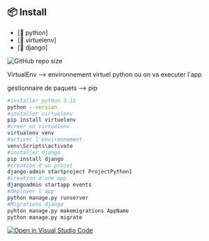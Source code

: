 ## 📦 Install
- [📝 python]
- [📝 virtuelenv]
- [📝 django]

![GitHub repo size](https://img.shields.io/github/repo-size/AzizBenIsmail/Projet_Manipulation_Django)

VirtualEnv --> environnement virtuel python ou on va executer l'app

gestionnaire de paquets --> pip 

```bash
#installer python 3.11 
python --version
#installer virtuelenv
pip install virtuelenv
#creer un virtuelenv 
virtualenv venv
#activer l'environnement
venv\Scripts\activate
#installer django
pip install django
#creation d'un projet
django-admin startproject ProjectPython1
#creation d'une app 
djangoadmin startapp events 
#deployer l'app 
python manage.py runserver
#Migrations django 
pyhton manage.py makemigrations AppName
python manage.py migrate
```
[![Open in Visual Studio Code](https://classroom.github.com/assets/open-in-vscode-c66648af7eb3fe8bc4f294546bfd86ef473780cde1dea487d3c4ff354943c9ae.svg)](https://classroom.github.com/online_ide?assignment_repo_id=9939891&assignment_repo_type=AssignmentRepo)
